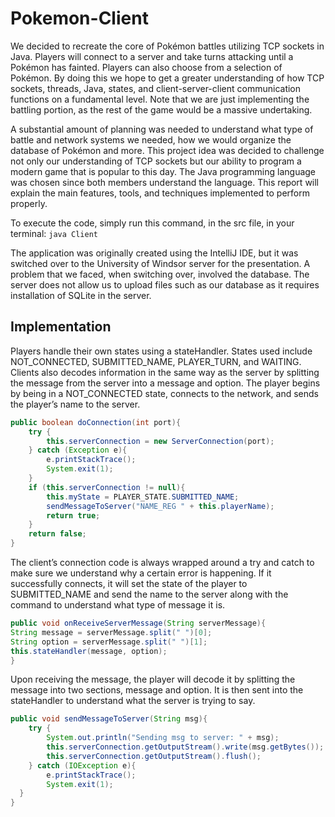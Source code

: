 # Pokemon-Client
We decided to recreate the core of Pokémon battles utilizing TCP sockets in Java. Players will connect to a server and take turns attacking until a Pokémon has fainted. Players can also choose from a selection of Pokémon. By doing this we hope to get a greater understanding of how TCP sockets, threads, Java, states, and client-server-client communication functions on a fundamental level. Note that we are just implementing the battling portion, as the rest of the game would be a massive undertaking. 

A substantial amount of planning was needed to understand what type of battle and network systems we needed, how we would organize the database of Pokémon and more. This project idea was decided to challenge not only our understanding of TCP sockets but our ability to program a modern game that is popular to this day. The Java programming language was chosen since both members understand the language. This report will explain the main features, tools, and techniques implemented to perform properly.

To execute the code, simply run this command, in the src file, in your terminal: ``` java Client ```

The application was originally created using the IntelliJ IDE, but it was switched over to the University of Windsor server for the presentation. A problem that we faced, when switching over, involved the database. The server does not allow us to upload files such as our database as it requires installation of SQLite in the server. 



## Implementation
Players handle their own states using a stateHandler. States used include NOT_CONNECTED, SUBMITTED_NAME, PLAYER_TURN, and WAITING. Clients also decodes information in the same way as the server by splitting the message from the server into a message and option. The player begins by being in a NOT_CONNECTED state, connects to the network, and sends the player’s name to the server.

```java
public boolean doConnection(int port){
	try {
		this.serverConnection = new ServerConnection(port);
	} catch (Exception e){
		e.printStackTrace();
		System.exit(1);
	}
	if (this.serverConnection != null){
		this.myState = PLAYER_STATE.SUBMITTED_NAME;
		sendMessageToServer("NAME_REG " + this.playerName);
		return true;
	}
	return false;
}
```

The client’s connection code is always wrapped around a try and catch to make sure we understand why a certain error is happening. If it successfully connects, it will set the state of the player to SUBMITTED_NAME and send the name to the server along with the command to understand what type of message it is.

```java
public void onReceiveServerMessage(String serverMessage){
String message = serverMessage.split(" ")[0];	
String option = serverMessage.split(" ")[1];
this.stateHandler(message, option);
}
```

Upon receiving the message, the player will decode it by splitting the message into two sections, message and option. It is then sent into the stateHandler to understand what the server is trying to say.

```java
public void sendMessageToServer(String msg){
	try {
		System.out.println("Sending msg to server: " + msg);
		this.serverConnection.getOutputStream().write(msg.getBytes());
		this.serverConnection.getOutputStream().flush();
	} catch (IOException e){
		e.printStackTrace();
		System.exit(1);
  }
}
```
